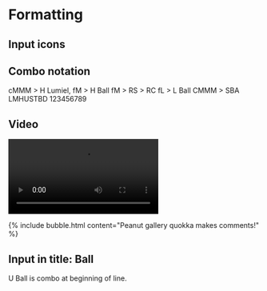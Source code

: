 # Formatting

## Input icons

<embed light><embed medium><embed heavy><embed unique>
<embed skill><embed throw><embed block><embed dash>
<embed d7><embed d8><embed d9>
<embed d4><embed d5><embed d6>
<embed d1><embed d2><embed d3>
<embed d236><embed d214>

## Combo notation

<combo>cMMM > H Lumiel, fM > H Ball</combo>
<combo>fM > RS > RC</combo>
<combo>fL > L Ball</combo>
<combo>CMMM > SBA</combo>
<combo>LMHUSTBD</combo>
<combo>123456789</combo>

## Video

<video src="/assets/videos/oki-5U-safe-jump.mp4"></video>

{% include bubble.html content="Peanut gallery quokka makes comments!" %}

## Input in title: <embed unique/> Ball

<p><combo>U Ball</combo> is combo at beginning of line.</p>
